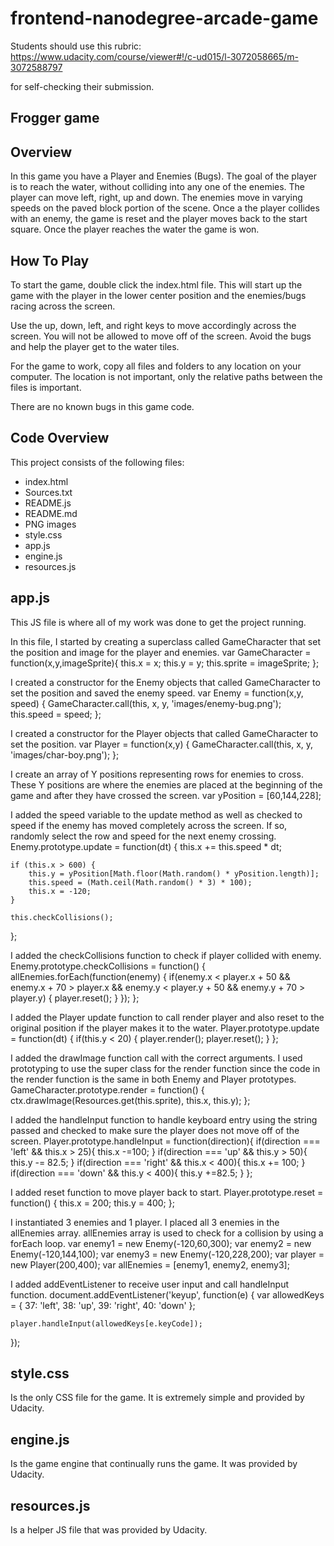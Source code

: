 frontend-nanodegree-arcade-game
===============================

Students should use this rubric: https://www.udacity.com/course/viewer#!/c-ud015/l-3072058665/m-3072588797

for self-checking their submission.

Frogger game
------------

Overview
--------
In this game you have a Player and Enemies (Bugs). The goal of the player is
to reach the water, without colliding into any one of the enemies. The player
can move left, right, up and down. The enemies move in varying speeds on the
paved block portion of the scene. Once a the player collides with an enemy, 
the game is reset and the player moves back to the start square. Once the 
player reaches the water the game is won.

How To Play
-----------
To start the game, double click the index.html file. This will start up the
game with the player in the lower center position and the enemies/bugs racing 
across the screen.

Use the up, down, left, and right keys to move accordingly across the screen. 
You will not be allowed to move off of the screen. Avoid the bugs and help the 
player get to the water tiles.

For the game to work, copy all files and folders to any location on your 
computer. The location is not important, only the relative paths between the 
files is important.

There are no known bugs in this game code.

Code Overview
-------------
This project consists of the following files:
- index.html
- Sources.txt
- README.js
- README.md
- PNG images
- style.css
- app.js
- engine.js
- resources.js

app.js
------
This JS file is where all of my work was done to get the project running.

In this file, I started by creating a superclass called GameCharacter that
set the position and image for the player and enemies.
var GameCharacter = function(x,y,imageSprite){
    this.x = x;
    this.y = y;
    this.sprite = imageSprite;
};

I created a constructor for the Enemy objects that called GameCharacter
to set the position and saved the enemy speed.
var Enemy = function(x,y, speed) {
    GameCharacter.call(this, x, y, 'images/enemy-bug.png');
    this.speed = speed;
};

I created a constructor for the Player objects that called GameCharacter
to set the position.
var Player = function(x,y) {
    GameCharacter.call(this, x, y, 'images/char-boy.png');
};

I create an array of Y positions representing rows for enemies to cross.
These Y positions are where the enemies are placed at the beginning of the
game and after they have crossed the screen.
var yPosition = [60,144,228];

I added the speed variable to the update method as well as checked to speed
if the enemy has moved completely across the screen. If so, randomly select
the row and speed for the next enemy crossing.
Enemy.prototype.update = function(dt) {
    this.x += this.speed * dt;

    if (this.x > 600) {
        this.y = yPosition[Math.floor(Math.random() * yPosition.length)];
        this.speed = (Math.ceil(Math.random() * 3) * 100);
        this.x = -120;
    }

    this.checkCollisions();
};

I added the checkCollisions function to check if player collided with enemy.
Enemy.prototype.checkCollisions = function() {
    allEnemies.forEach(function(enemy) {
        if(enemy.x < player.x + 50 &&
           enemy.x + 70 > player.x &&
           enemy.y < player.y + 50 &&
           enemy.y + 70 > player.y) {
                player.reset();
        }
    });
};

I added the Player update function to call render player and also reset to the
original position if the player makes it to the water.
Player.prototype.update = function(dt) {
    if(this.y < 20) {
        player.render();
        player.reset();
    }
};

I added the drawImage function call with the correct arguments. I used prototyping
to use the super class for the render function since the code in the render function
is the same in both Enemy and Player prototypes.
GameCharacter.prototype.render = function() {
    ctx.drawImage(Resources.get(this.sprite), this.x, this.y);
};

I added the handleInput function to handle keyboard entry using the string 
passed and checked to make sure the player does not move off of the screen.
Player.prototype.handleInput = function(direction){
    if(direction === 'left' && this.x > 25){
        this.x -=100;
    }
    if(direction === 'up' && this.y > 50){
        this.y -= 82.5;
    }
    if(direction === 'right' && this.x < 400){
        this.x += 100;
    }
    if(direction === 'down' && this.y < 400){
        this.y +=82.5;
    }
};

I added reset function to move player back to start.
Player.prototype.reset = function() {
    this.x = 200;
    this.y = 400;
};

I instantiated 3 enemies and 1 player. I placed all 3 enemies in the allEnemies
array. allEnemies array is used to check for a collision by using a forEach 
loop.
var enemy1 = new Enemy(-120,60,300);
var enemy2 = new Enemy(-120,144,100);
var enemy3 = new Enemy(-120,228,200);
var player = new Player(200,400);
var allEnemies = [enemy1, enemy2, enemy3];

I added addEventListener to receive user input and call handleInput function.
document.addEventListener('keyup', function(e) {
    var allowedKeys = {
        37: 'left',
        38: 'up',
        39: 'right',
        40: 'down'
    };

    player.handleInput(allowedKeys[e.keyCode]);
});


style.css
---------
Is the only CSS file for the game. It is extremely simple and provided by Udacity.

engine.js
---------
Is the game engine that continually runs the game. It was provided by Udacity.

resources.js
------------
Is a helper JS file that was provided by Udacity.
